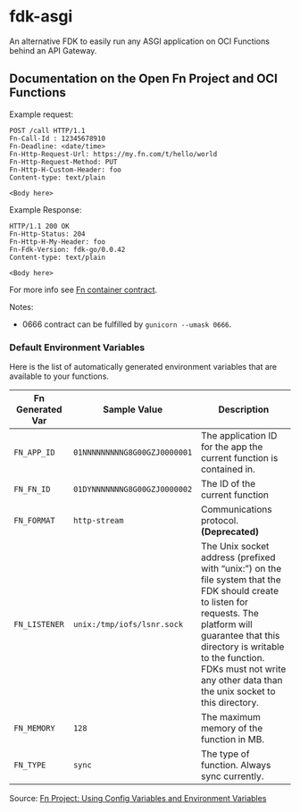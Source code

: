 # fdk-asgi
An alternative FDK to easily run any ASGI application on OCI Functions behind an API Gateway.

## Documentation on the Open Fn Project and OCI Functions

Example request:

```
POST /call HTTP/1.1
Fn-Call-Id : 12345678910
Fn-Deadline: <date/time>
Fn-Http-Request-Url: https://my.fn.com/t/hello/world
Fn-Http-Request-Method: PUT
Fn-Http-H-Custom-Header: foo
Content-type: text/plain

<Body here>
```

Example Response:

```
HTTP/1.1 200 OK
Fn-Http-Status: 204
Fn-Http-H-My-Header: foo
Fn-Fdk-Version: fdk-go/0.0.42
Content-type: text/plain

<Body here>
```

For more info see [Fn container contract](https://github.com/fnproject/docs/blob/master/fn/develop/fn-format.md).

Notes:

- 0666 contract can be fulfilled by `gunicorn --umask 0666`.

### Default Environment Variables

Here is the list of automatically generated environment variables that are available to your functions.

| Fn Generated Var | Sample Value                 | Description                                                                                                                                                                                                                                                                   |
|------------------|------------------------------|-------------------------------------------------------------------------------------------------------------------------------------------------------------------------------------------------------------------------------------------------------------------------------|
| `FN_APP_ID`      | `01NNNNNNNNNG8G00GZJ0000001` | The application ID for the app the current function is contained in.                                                                                                                                                                                                          |
| `FN_FN_ID`       | `01DYNNNNNNNG8G00GZJ0000002` | The ID of the current function                                                                                                                                                                                                                                                |
| `FN_FORMAT`      | `http-stream`                | Communications protocol. **(Deprecated)**                                                                                                                                                                                                                                     |
| `FN_LISTENER`    | `unix:/tmp/iofs/lsnr.sock`   | The Unix socket address (prefixed with “unix:”) on the file system that the FDK should create to listen for requests. The platform will guarantee that this directory is writable to the function. FDKs must not write any other data than the unix socket to this directory. |
| `FN_MEMORY`      | `128`                        | The maximum memory of the function in MB.                                                                                                                                                                                                                                     |
| `FN_TYPE`        | `sync`                       | The type of function. Always sync currently.                                                                                                                                                                                                                                  |

Source: [Fn Project: Using Config Variables and Environment Variables](https://fnproject.io/tutorials/basics/UsingRuntimeContext/#UsingConfigVariablesandEnvironmentVariables)

